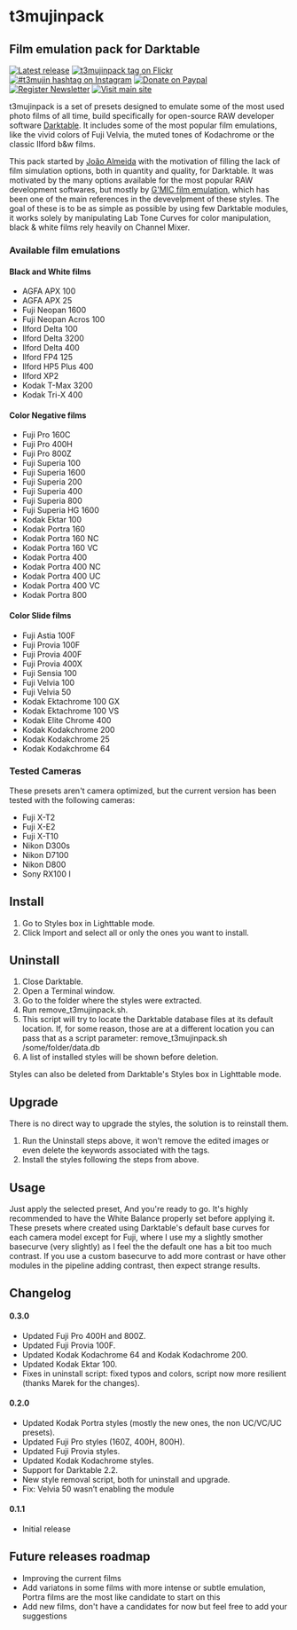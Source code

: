# t3mujinpack

##			Film emulation pack for Darktable		
[![Latest release](https://img.shields.io/github/release/t3mujin/t3mujinpack.svg?style=flat-square)](https://github.com/t3mujin/t3mujinpack/releases) 
[![t3mujinpack tag on Flickr](https://img.shields.io/badge/t3mujinpack-flickr-ff69b4.svg?style=flat-square)](https://www.flickr.com/photos/tags/t3mujinpack) 
[![#t3mujin hashtag on Instagram](https://img.shields.io/badge/%23t3mujinpack-instagram-ff69b4.svg?style=flat-square)](https://www.instagram.com/explore/tags/t3mujinpack/) 
[![Donate on Paypal](https://img.shields.io/badge/donate-paypal-yellow.svg?style=flat-square)](https://paypal.me/t3mujin)
[![Register Newsletter](https://img.shields.io/badge/register-newsletter-lightgrey.svg?style=flat-square)](http://eepurl.com/cdvLev)
[![Visit main site](https://img.shields.io/badge/visit-main%20site-lightgrey.svg?style=flat-square)](http://www.joaoalmeidaphotography.com/en/t3mujinpack-film-darktable/)



t3mujinpack is a set of presets designed to emulate some of the most used photo films of all time, build specifically for open-source RAW developer software [Darktable](http://www.darktable.org/). It includes some of the most popular film emulations, like the vivid colors of Fuji Velvia, the muted tones of Kodachrome or the classic Ilford b&w films. 

This pack started by [João Almeida](http://www.joaoalmeidaphotography.com) with the motivation of filling the lack of film simulation options, both in quantity and quality, for Darktable. It was motivated by the many options available for the most popular RAW development softwares, but mostly by [G'MIC film emulation](http://gmic.eu/film_emulation/), which has been one of the main references in the devevelpment of these styles. The goal of these is to be as simple as possible by using few Darktable modules, it works solely by manipulating Lab Tone Curves for color manipulation, black & white films rely heavily on Channel Mixer.



### Available film emulations 

#### Black and White films
* AGFA APX 100
* AGFA APX 25
* Fuji Neopan 1600
* Fuji Neopan Acros 100
* Ilford Delta 100
* Ilford Delta 3200
* Ilford Delta 400
* Ilford FP4 125
* Ilford HP5 Plus 400
* Ilford XP2
* Kodak T-Max 3200
* Kodak Tri-X 400

#### Color Negative films
* Fuji Pro 160C
* Fuji Pro 400H
* Fuji Pro 800Z
* Fuji Superia 100
* Fuji Superia 1600
* Fuji Superia 200
* Fuji Superia 400
* Fuji Superia 800
* Fuji Superia HG 1600
* Kodak Ektar 100
* Kodak Portra 160
* Kodak Portra 160 NC
* Kodak Portra 160 VC
* Kodak Portra 400
* Kodak Portra 400 NC
* Kodak Portra 400 UC
* Kodak Portra 400 VC
* Kodak Portra 800

#### Color Slide films
* Fuji Astia 100F
* Fuji Provia 100F
* Fuji Provia 400F
* Fuji Provia 400X
* Fuji Sensia 100
* Fuji Velvia 100
* Fuji Velvia 50
* Kodak Ektachrome 100 GX
* Kodak Ektachrome 100 VS
* Kodak Elite Chrome 400
* Kodak Kodakchrome 200
* Kodak Kodakchrome 25
* Kodak Kodakchrome 64

### Tested Cameras

These presets aren't camera optimized, but the current version has been tested with the following cameras:
* Fuji X-T2
* Fuji X-E2
* Fuji X-T10 
* Nikon D300s
* Nikon D7100
* Nikon D800
* Sony RX100 I



## Install
1. Go to Styles box in Lighttable mode.
2. Click Import and select all or only the ones you want to install.

## Uninstall
1. Close Darktable.
2. Open a Terminal window.
3. Go to the folder where the styles were extracted.
4. Run remove_t3mujinpack.sh.
  1. This script will try to locate the Darktable database files at its default location. If, for some reason, those are at a different location you can pass that as a script parameter: remove_t3mujinpack.sh /some/folder/data.db
  2. A list of installed styles will be shown before deletion.

Styles can also be deleted from Darktable's Styles box in Lighttable mode.

## Upgrade
There is no direct way to upgrade the styles, the solution is to reinstall them.

1. Run the Uninstall steps above, it won't remove the edited images or even delete the keywords associated with the tags.
2. Install the styles following the steps from above.



## Usage 
Just apply the selected preset, And you're ready to go. 
It's highly recommended to have the White Balance properly set before applying it. These presets where created using Darktable's default base curves for each camera model except for Fuji, where I use my a slightly smother basecurve (very slightly) as I feel the the default one has a bit too much contrast. If you use a custom basecurve to add more contrast or have other modules in the pipeline adding contrast, then expect strange results. 


## Changelog

#### 0.3.0
* Updated Fuji Pro 400H and 800Z.
* Updated Fuji Provia 100F.
* Updated Kodak Kodachrome 64 and Kodak Kodachrome 200.
* Updated Kodak Ektar 100.
* Fixes in uninstall script: fixed typos and colors, script now more resilient (thanks Marek for the changes).

#### 0.2.0
* Updated Kodak Portra styles (mostly the new ones, the non UC/VC/UC presets).
* Updated Fuji Pro styles (160Z, 400H, 800H).
* Updated Fuji Provia styles.
* Updated Kodak Kodachrome styles.
* Support for Darktable 2.2.
* New style removal script, both for uninstall and upgrade.
* Fix: Velvia 50 wasn’t enabling the module

#### 0.1.1	
* Initial release




## Future releases roadmap 

* Improving the current films
* Add variatons in some films with more intense or subtle emulation, Portra films are the most like candidate to start on this
* Add new films, don't have a candidates for now but feel free to add your suggestions  









